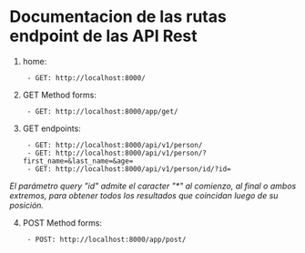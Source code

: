 # Documentacion de las rutas endpoint de las API Rest

1) home:
    
        - GET: http://localhost:8000/

2) GET Method forms:

        - GET: http://localhost:8000/app/get/

3) GET endpoints:

        - GET: http://localhost:8000/api/v1/person/
        - GET: http://localhost:8000/api/v1/person/?first_name=&last_name=&age=
        - GET: http://localhost:8000/api/v1/person/id/?id=

<i>El parámetro query "id" admite el caracter "*" al comienzo, al final o ambos extremos, para obtener todos los resultados que coincidan luego de su posición.</i>

4) POST Method forms:

        - POST: http://localhost:8000/app/post/

